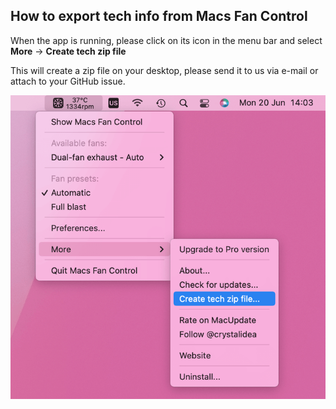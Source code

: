## How to export tech info from Macs Fan Control

When the app is running, please click on its icon in the menu bar and select **More** -> **Create tech zip file**

This will create a zip file on your desktop, please send it to us via e-mail or attach to your GitHub issue.

![image](images/tech_zip.png)
